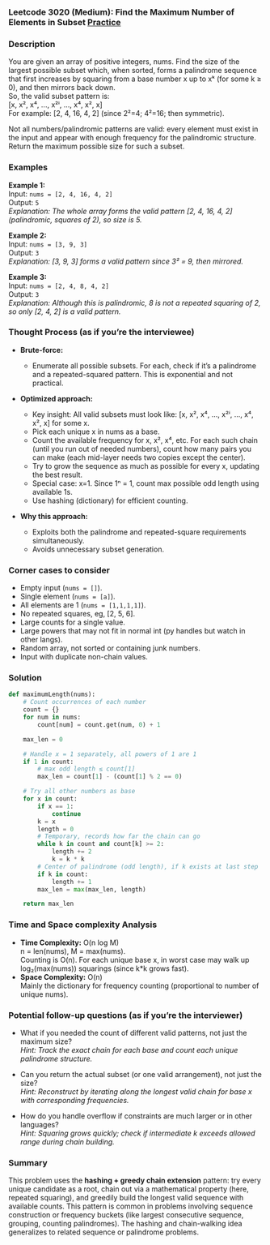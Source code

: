 ### Leetcode 3020 (Medium): Find the Maximum Number of Elements in Subset [Practice](https://leetcode.com/problems/find-the-maximum-number-of-elements-in-subset)

### Description  
You are given an array of positive integers, nums. Find the size of the largest possible subset which, when sorted, forms a palindrome sequence that first increases by squaring from a base number x up to xᵏ (for some k ≥ 0), and then mirrors back down.  
So, the valid subset pattern is:  
[x, x², x⁴, ..., x²ⁱ, ..., x⁴, x², x]  
For example: [2, 4, 16, 4, 2] (since 2²=4; 4²=16; then symmetric).

Not all numbers/palindromic patterns are valid: every element must exist in the input and appear with enough frequency for the palindromic structure.  
Return the maximum possible size for such a subset.

### Examples  

**Example 1:**  
Input: `nums = [2, 4, 16, 4, 2]`  
Output: `5`  
*Explanation: The whole array forms the valid pattern [2, 4, 16, 4, 2] (palindromic, squares of 2), so size is 5.*

**Example 2:**  
Input: `nums = [3, 9, 3]`  
Output: `3`  
*Explanation: [3, 9, 3] forms a valid pattern since 3² = 9, then mirrored.*

**Example 3:**  
Input: `nums = [2, 4, 8, 4, 2]`  
Output: `3`  
*Explanation: Although this is palindromic, 8 is not a repeated squaring of 2, so only [2, 4, 2] is a valid pattern.*

### Thought Process (as if you’re the interviewee)  
- **Brute-force:**  
  - Enumerate all possible subsets. For each, check if it’s a palindrome and a repeated-squared pattern. This is exponential and not practical.

- **Optimized approach:**  
  - Key insight: All valid subsets must look like: [x, x², x⁴, ..., x²ⁱ, ..., x⁴, x², x] for some x.
  - Pick each unique x in nums as a base.  
  - Count the available frequency for x, x², x⁴, etc. For each such chain (until you run out of needed numbers), count how many pairs you can make (each mid-layer needs two copies except the center).  
  - Try to grow the sequence as much as possible for every x, updating the best result.
  - Special case: x=1. Since 1ⁿ = 1, count max possible odd length using available 1s.
  - Use hashing (dictionary) for efficient counting.

- **Why this approach:**  
  - Exploits both the palindrome and repeated-square requirements simultaneously.
  - Avoids unnecessary subset generation.  

### Corner cases to consider  
- Empty input (`nums = []`).
- Single element (`nums = [a]`).
- All elements are 1 (`nums = [1,1,1,1]`).
- No repeated squares, eg, [2, 5, 6].
- Large counts for a single value.
- Large powers that may not fit in normal int (py handles but watch in other langs).
- Random array, not sorted or containing junk numbers.
- Input with duplicate non-chain values.

### Solution

```python
def maximumLength(nums):
    # Count occurrences of each number
    count = {}
    for num in nums:
        count[num] = count.get(num, 0) + 1

    max_len = 0

    # Handle x = 1 separately, all powers of 1 are 1
    if 1 in count:
        # max odd length ≤ count[1]
        max_len = count[1] - (count[1] % 2 == 0)

    # Try all other numbers as base
    for x in count:
        if x == 1:
            continue
        k = x
        length = 0
        # Temporary, records how far the chain can go
        while k in count and count[k] >= 2:
            length += 2
            k = k * k
        # Center of palindrome (odd length), if k exists at last step
        if k in count:
            length += 1
        max_len = max(max_len, length)

    return max_len
```

### Time and Space complexity Analysis  

- **Time Complexity:** O(n log M)  
  n = len(nums), M = max(nums).  
  Counting is O(n). For each unique base x, in worst case may walk up log₂(max(nums)) squarings (since k\*k grows fast).
- **Space Complexity:** O(n)  
  Mainly the dictionary for frequency counting (proportional to number of unique nums).

### Potential follow-up questions (as if you’re the interviewer)  

- What if you needed the count of different valid patterns, not just the maximum size?  
  *Hint: Track the exact chain for each base and count each unique palindrome structure.*

- Can you return the actual subset (or one valid arrangement), not just the size?  
  *Hint: Reconstruct by iterating along the longest valid chain for base x with corresponding frequencies.*

- How do you handle overflow if constraints are much larger or in other languages?  
  *Hint: Squaring grows quickly; check if intermediate k exceeds allowed range during chain building.*

### Summary
This problem uses the **hashing + greedy chain extension** pattern: try every unique candidate as a root, chain out via a mathematical property (here, repeated squaring), and greedily build the longest valid sequence with available counts. This pattern is common in problems involving sequence construction or frequency buckets (like largest consecutive sequence, grouping, counting palindromes). The hashing and chain-walking idea generalizes to related sequence or palindrome problems.